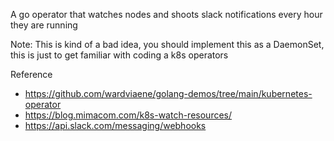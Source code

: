 A go operator that watches nodes and shoots slack notifications every hour they are running

Note: This is kind of a bad idea, you should implement this as a DaemonSet, this is just to get familiar with coding a k8s operators


Reference
- https://github.com/wardviaene/golang-demos/tree/main/kubernetes-operator
- https://blog.mimacom.com/k8s-watch-resources/
- https://api.slack.com/messaging/webhooks